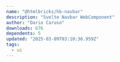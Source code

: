 ```yaml
---
name: "@htmlbricks/hb-navbar"
description: "Svelte Navbar WebComponent"
author: "Dario Caruso"
downloads: 676
dependents: 5
updated: "2025-03-09T03:10:36.959Z"
tags: 
  - ui
---
```

